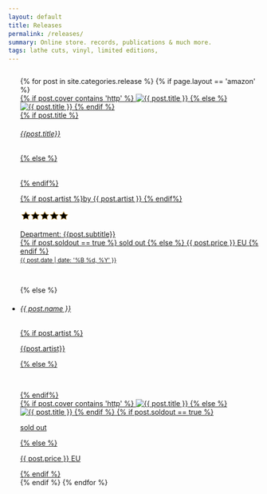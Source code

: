 ```yaml
---
layout: default
title: Releases
permalink: /releases/
summary: Online store. records, publications & much more.
tags: lathe cuts, vinyl, limited editions, 
---
```


<div class="small-12 columns page">
 <ul class="small-block-grid-1 medium-block-grid-2 large-block-grid-4">   
  {% for post in site.categories.release %}   
    {% if page.layout == 'amazon' %}
    <div class="row">
      <div class="small-12 large-3 columns">
        <a href="{{ post.url | prepend: site.baseurl }}">
          {% if post.cover contains 'http' %}
              <img src="{{ post.cover }}" alt="{{ post.title }}"/>
            {% else %}
              <img src="/img/{{ post.cover }}" alt="{{ post.title }}"/>
          {% endif %}
        </a>
      </div>  
      <div class="small-12 large-4 columns">
          <a href="{{ post.url | prepend: site.baseurl }}">
            <div class="maintitle" >
            {% if post.title %}<h6>{{post.title}}</h6> {% else %} <h6></h6> {% endif%}
              <p class="grey">{% if post.artist %}by {{ post.artist }} {% endif%} </p>
                <div class="amzstar">
                <img src="/img/amzstar.png" alt="{{ post.title }}"/>
                </div>
              <p>
                <span class="amzbold">Department: </span>{{post.subtitle}}<br>
                {% if post.soldout == true %}
                  sold out
                {% else %}
                  {{ post.price }} EU   
                {% endif %}
                <br>
                <small>{{ post.date | date: '%B %d, %Y' }}</small>
              </p>      
            </div>
          </a>
      </div>
        <div class="small-12 columns">
          <br>
          <hr style="height:2px; color:#d6d6d6; background-color:#d6d6d6">
        </div>
    </div> 
    {% else %}
    <li>
      <a href="{{ post.url | prepend: site.baseurl }}">
        <div class="maintitle" >
          <h6>{{ post.name }}</h6>
          {% if post.artist %}<p>{{post.artist}}</p> {% else %} <p><br></p> {% endif%}
        </div>
      </a>
      <a href="{{ post.url | prepend: site.baseurl }}">
        {% if post.cover contains 'http' %}
            <img src="{{ post.cover }}" alt="{{ post.title }}"/>
          {% else %}
            <img src="/img/{{ post.cover }}" alt="{{ post.title }}"/>
        {% endif %}  
        {% if post.soldout == true %}
        <p class="text-center soldout">sold out</p>
        {% else %}
        <p class="text-center">{{ post.price }} EU</p>   
        {% endif %}
      </a>
    </li>
    {% endif %} 
  {% endfor %}
  </ul> 
</div>


